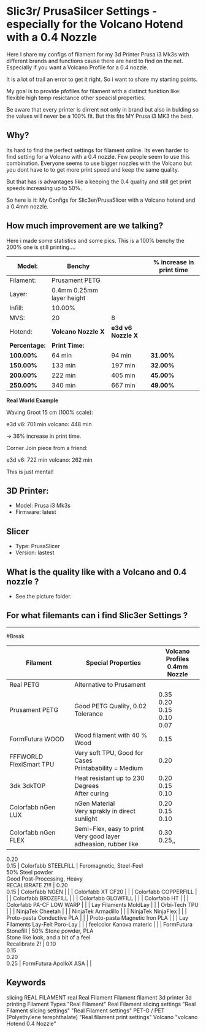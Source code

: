 # Slic3r/ PrusaSilcer Settings - especially for the Volcano Hotend with a 0.4 Nozzle

Here I share my configs of filament for my 3d Printer Prusa i3 Mk3s with different brands and functions cause there are hard to find on the net. Especially if you want a Volcano Profile for a 0.4 nozzle.

It is a lot of trail an error to get it right. So i want to share my starting points.

My goal is to provide pfofiles for filament with a distinct funktion like: flexible high temp resictance other speacisl properties.

Be aware that every printer is dirrent not only in brand but also in bulding so the values will never be a 100% fit. But this fits MY Prusa i3 MK3 the best.

## Why?

Its hard to find the perfect settings for filament online. Its even harder to find setting for a Volcano with a 0.4 nozzle. Few people seem to use this combination. Everyone seems to use bigger nozzles with the Volcano but you dont have to to get more print speed and keep the same quality.

But that has is advantages like a keeping the 0.4 quality and still get print speeds increasing up to 50%.

So here is it: My Configs for Slic3er/PrusaSlicer with a Volcano hotend and a 0.4mm nozzle. 

## How much improvement are we talking?

Here i made some statistics and some pics. This is a 100% benchy the 200% one is still printing....


| Model:  | Benchy | | % increase in print time | 
| ---  | --- | -  |  --- | 
|  Filament:  | Prusament PETG | | | 
|  Layer:       |  0.4mm 0.25mm layer height  | ||
|  Infill:      |  10.00%                     | ||
|  MVS:         |  20                         |  8 ||
|  Hotend:      |  __Volcano Nozzle X__           |  __e3d v6 Nozzle X__  |
|  __Percentage:__  |  __Print Time:__                |                   | 
|  __100.00%__     |  64 min                     |  94 min           |  __31.00%__
|  __150.00%__     |  133 min                    |  197 min          |  __32.00%__
|  __200.00%__     |  222 min                    |  405 min          |  __45.00%__
|  __250.00%__      |  340 min                    |  667 min          |  __49.00%__



__Real World Example__

Waving Groot 15 cm (100% scale):

e3d v6: 701 min
volcano: 448 min

-> 36% increase in print time.

Corner Join piece from a friend:

e3d v6: 722 min
volcano: 262 min

This is just mental!


## 3D Printer:

- Model: Prusa i3 Mk3s 
- Firmware: latest

## Slicer

- Type: PrusaSlicer
- Version: lastest

## What is the quality like with a Volcano and 0.4 nozzle ?

- See the picture folder.

## For what filemants can i find Slic3er Settings ?

----
#Break

  |  Filament                         |  Special Properties                                                                               |  Volcano Profiles <br> 0.4mm Nozzle
  | ---------------------------------  | -------------------------------------------------------------------------------------------------  | ----------------------------------------
  |  Real PETG                        |  Alternative to Prusament                                                                         |
  |  Prusament PETG                   |  Good PETG Quality, 0.02 Tolerance                                                                |  0.35 <br> 0.20 <br> 0.15<br> 0.10<br> 0.07
  |  FormFutura WOOD                  |  Wood filament with 40 % Wood                                                                     |  0.15
  |  FFFWORLD FlexiSmart TPU          |  Very soft TPU, Good for Cases<br>  Printabability = Medium                                        |  0.20
  |  3dk 3dkTOP                       |  Heat resistant up to 230 Degrees <br> After curing                                                |  0.20<br>0.15<br> 0.10
  |  Colorfabb nGen LUX               |  nGen Material<br> Very sprakly in direct sunlight                                                 |  0.20<br> 0.15<br> 0.10
  |  Colorfabb nGen FLEX              |  Semi-Flex, easy to print<br> Very good layer adheasion, rubber like                               |  0.30<br>0.25,, 
0.20<br>0.15
  |  Colorfabb STEELFILL              |  Feromagnetic, Steel-Feel<br> 50% Steel powder<br> Good Post-Processing, Heavy<br> RECALIBRATE Z!!!  |  0.20<br> 0.15
  |  Colorfabb NGEN                   |                                                                                                   |
  |  Colorfabb XT CF20                |                                                                                                   |
  |  Colorfabb COPPERFILL             |                                                                                                   |
  |  Colorfabb BROZEFILL              |                                                                                                   |
  |  Colorfabb GLOWFILL               |                                                                                                   |
  |  Colorfabb HT                     |                                                                                                   |
  |  Colorfabb PA-CF LOW WARP         |                                                                                                   |
  |  Lay Filaments MoldLay            |                                                                                                   |
  |  Orbi-Tech TPU                    |                                                                                                   |
  |  NinjaTek Cheetah                 |                                                                                                   |
  |  NinjaTek Armadillo               |                                                                                                   |
  |  NinjaTek NinjaFlex               |                                                                                                   |
  |  Proto-pasta Conductive PLA       |                                                                                                   |
  |  Proto-pasta Magnetic Iron PLA    |                                                                                                   |
  |  Lay Filaments Lay-Felt Poro-Lay  |                                                                                                   |
  |  feelcolor Kanova materic         |                                                                                                   |
  |  FormFutura Stonefill             |  50% Stone powder, PLA<br> Stone like look, and a bit of a feel<br>Recalibrate Z!                   |  0.10<br> 0.15<br>0.20<br>0.25
  |  FormFutura ApolloX ASA           |                                                                                                   |
## Keywords 

slicing REAL FILAMENT real Real Filament Filament filament 3d printer 3d printing Filament Types "Real Filament" Real Filament slicing settings "Real Filament slicing settings" "Real Filament settings" PET-G / PET (Polyethylene terephthalate) "Real filament print settings" Volcano "volcano Hotend 0.4 Nozzle"

